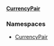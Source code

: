 #### [CurrencyPair](./index.md 'index')
### Namespaces
- [CurrencyPair](./CurrencyPair.md 'CurrencyPair')
